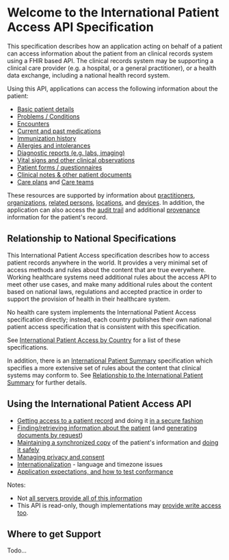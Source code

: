 # Welcome to the International Patient Access API Specification

This specification describes how an application acting on behalf of a patient
can access information about the patient from an clinical records system using
a FHIR based API. The clinical records system may be supporting a clinical care 
provider (e.g. a hospital, or a general practitioner), or a health data exchange, 
including a national health record system.

Using this API, applications can access the following information about the patient:

* [Basic patient details](StructureDefinition-ipa-patient.html)
* [Problems / Conditions](StructureDefinition-ipa-condition.html)
* [Encounters](StructureDefinition-ipa-encounter.html)
* [Current and past medications](StructureDefinition-ipa-medicationrequest.html)
* [Immunization history](StructureDefinition-ipa-immunization.html)
* [Allergies and intolerances](StructureDefinition-ipa-allergyintolerance.html)
* [Diagnostic reports (e.g. labs, imaging)](StructureDefinition-ipa-diagnosticreport.html)
* [Vital signs and other clinical observations](StructureDefinition-ipa-observation.html)
* [Patient forms / questionnaires](StructureDefinition-ipa-questionnaireresponse.html)
* [Clinical notes & other patient documents](StructureDefinition-ipa-documentreference.html)
* [Care plans](StructureDefinition-ipa-careplan.html) and [Care teams](StructureDefinition-ipa-careteam.html)

These resources are supported by information about [practitioners](StructureDefinition-ipa-practitioner.html), 
[organizations](StructureDefinition-ipa-organization.html), [related persons](StructureDefinition-ipa-relatedperson.html), 
[locations](StructureDefinition-ipa-location.html), and [devices](StructureDefinition-ipa-device.html). 
In addition, the application can also access the [audit trail](StructureDefinition-ipa-auditevent.html) and additional
[provenance](StructureDefinition-ipa-provenance.html) information for the patient's record. 

## Relationship to National Specifications 

This International Patient Access specification describes how to access patient 
records anywhere in the world. It provides a very minimal set of access methods 
and rules about the content that are true everywhere. Working healthcare systems 
need additional rules about the access API to meet other use cases, and make many 
additional rules about the content based on national laws, regulations and accepted
practice in order to support the provision of health in their healthcare system. 

No health care system implements the International Patient Access specification 
directly; instead, each country publishes their own national patient access specification 
that is consistent with this specification. 

See [International Patient Access by Country](ipa-by-country.html) for a list of these specifications. 

In addition, there is an [International Patient Summary](http://hl7.org/fhir/uv/ips) specification which specifies
a more extensive set of rules about the content that clinical systems may conform to.
See [Relationship to the International Patient Summary](ips-relationship.html) for further details.

## Using the International Patient Access API

 - [Getting access to a patient record](access.html) and doing it [in a secure fashion](security.html)
 - [Finding/retrieving information about the patient](fetching.html) (and [generating documents by request](doc-gen.html))
 - [Maintaining a synchronized copy](synchronization.html) of the patient's information and [doing it safely](safety.html)
 - [Managing privacy and consent](privacy.html)
 - [Internationalization](internationalization.html) - language and timezone issues  
 - [Application expectations, and how to test conformance](conformance.html)

Notes:
* Not [all servers provide all of this information](conformance.html)
* This  API is read-only, though implementations may [provide write access too](conformance.html).

## Where to get Support 

Todo...